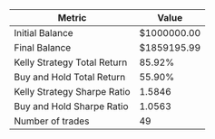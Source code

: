 | Metric | Value |
| --- | --- |
| Initial Balance | $1000000.00 |
| Final Balance | $1859195.99 |
| Kelly Strategy Total Return | 85.92% |
| Buy and Hold Total Return | 55.90% |
| Kelly Strategy Sharpe Ratio | 1.5846 |
| Buy and Hold Sharpe Ratio | 1.0563 |
| Number of trades | 49 |
